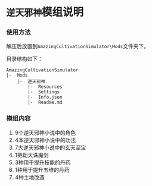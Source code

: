 # `逆天邪神`模组说明

### 使用方法

解压后放置到`AmazingCultivationSimulator\Mods`文件夹下。

目录结构如下：

```
AmazingCultivationSimulator
|-	Mods
	|-	逆天邪神
    	|-	Resources
    	|-	Settings
    	|-	Info.json
    	|-	Readme.md
```

### 模组内容

1. 9个逆天邪神小说中的角色
2. 4本逆天邪神小说中的功法
3. 7大逆天邪神小说中的玄天至宝
4. 1把劫天诛魔剑
5. 3种用于提升技能的丹药
6. 1种用于提升五维的丹药
7. 4种土地改造

